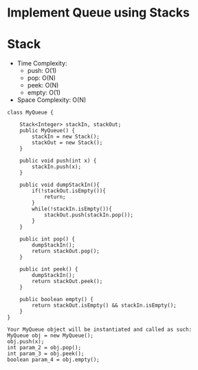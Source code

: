# Implement Queue using Stacks

# Stack

- Time Complexity:
  - push: O(1)
  - pop: O(N)
  - peek: O(N)
  - empty: O(1)
- Space Complexity: O(N)

```
class MyQueue {

    Stack<Integer> stackIn, stackOut;
    public MyQueue() {
        stackIn = new Stack();
        stackOut = new Stack();
    }

    public void push(int x) {
        stackIn.push(x);
    }

    public void dumpStackIn(){
        if(!stackOut.isEmpty()){
            return;
        }
        while(!stackIn.isEmpty()){
            stackOut.push(stackIn.pop());
        }
    }

    public int pop() {
        dumpStackIn();
        return stackOut.pop();
    }

    public int peek() {
        dumpStackIn();
        return stackOut.peek();
    }

    public boolean empty() {
        return stackOut.isEmpty() && stackIn.isEmpty();
    }
}

Your MyQueue object will be instantiated and called as such:
MyQueue obj = new MyQueue();
obj.push(x);
int param_2 = obj.pop();
int param_3 = obj.peek();
boolean param_4 = obj.empty();
```
